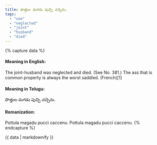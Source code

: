 ```yaml
---
title: పొత్తుల మగడు పుచ్చి చచ్చెను.
tags:
  - "see"
  - "neglected"
  - "joint"
  - "husband"
  - "died"
---
```


{% capture data %}
#### Meaning in English:
The joint-husband was neglected and died.
(See No. 381.)
The ass that is common property is always the worst saddled. (French)[1]

#### Meaning in Telugu:
పొత్తుల మగడు పుచ్చి చచ్చెను.

#### Romanization:
Pottula magaḍu pucci caccenu.
Pottula magadu pucci caccenu.
{% endcapture %}

{{ data | markdownify }}

